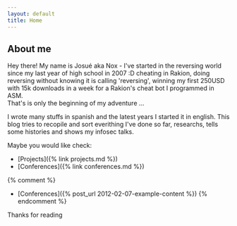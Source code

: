 ```yaml
---
layout: default
title: Home
---
```


## About me

<p class="message">
  Hey there! My name is Josué aka Nox - I've started in the reversing world since my last year of high school in 2007 :D cheating in Rakion, doing reversing without knowing it is calling 'reversing', winning my first 250USD with 15k downloads in a week for a Rakion's cheat bot I programmed in ASM. 
<br/>
That's is only the beginning of my adventure ...
</p>

I wrote many stuffs in spanish and the latest years I started it in english. This blog tries to recopile and sort everithing I've done so far, researchs, tells some histories and shows my infosec talks.

Maybe you would like check:

* [Projects]({% link projects.md %})
* [Conferences]({% link conferences.md %})

{% comment %}
* [Conferences]({% post_url 2012-02-07-example-content %})
{% endcomment %}

Thanks for reading
